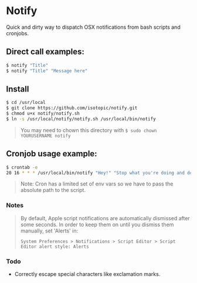 # Notify
Quick and dirty way to dispatch OSX notifications from bash scripts and cronjobs.

## Direct call examples:
```sh
$ notify "Title"
$ notify "Title" "Message here"
```

## Install
```sh
$ cd /usr/local
$ git clone https://github.com/isotopic/notify.git
$ chmod u+x notify/notify.sh
$ ln -s /usr/local/notify/notify.sh /usr/local/bin/notify
```
> You may need to chown this directory with `$ sudo chown YOURUSERNAME notify`

## Cronjob usage example:
```sh
$ crontab -e
20 16 * * * /usr/local/bin/notify "Hey!" "Stop what you're doing and do that other thing instead"
```
> Note: Cron has a limited set of env vars so we have to pass the absolute path to the script.

### Notes
> By default, Apple script notifications are automatically dismissed after some seconds.
> In order to keep them on until you dismiss them manually, set 'Alerts' in:
>
> `System Preferences > Notifications > Script Editor > Script Editor alert style: Alerts`

### Todo
- Correctly escape special characters like exclamation marks.